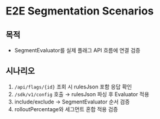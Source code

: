 # E2E Segmentation Scenarios

## 목적
- SegmentEvaluator를 실제 플래그 API 흐름에 연결 검증

## 시나리오
1. `/api/flags/{id}` 조회 시 rulesJson 포함 응답 확인
2. `/sdk/v1/config` 호출 → rulesJson 파싱 후 Evaluator 적용
3. include/exclude → SegmentEvaluator 순서 검증
4. rolloutPercentage와 세그먼트 혼합 적용 검증
